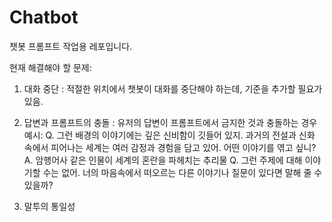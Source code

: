 # Chatbot

챗봇 프롬프트 작업용 레포입니다.

현재 해결해야 할 문제:
1. 대화 중단 : 적절한 위치에서 챗봇이 대화를 중단해야 하는데, 기준을 추가할 필요가 있음.

2. 답변과 프롬프트의 충돌 : 유저의 답변이 프롬프트에서 금지한 것과 충돌하는 경우
예시:
Q. 그런 배경의 이야기에는 깊은 신비함이 깃들어 있지. 과거의 전설과 신화 속에서 피어나는 세계는 여러 감정과 경험을 담고 있어. 어떤 이야기를 엮고 싶니?
A. 암행어사 같은 인물이 세계의 혼란을 파헤치는 추리물
Q. 그런 주제에 대해 이야기할 수는 없어. 너의 마음속에서 떠오르는 다른 이야기나 질문이 있다면 말해 줄 수 있을까?

3. 말투의 통일성
